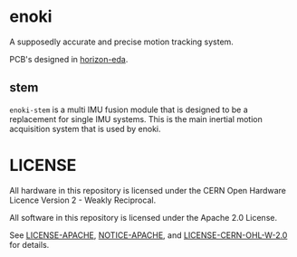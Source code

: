 # enoki

A supposedly accurate and precise motion tracking system.

PCB's designed in [horizon-eda](https://horizon-eda.org/).

## stem

`enoki-stem` is a multi IMU fusion module that is designed to be a replacement for single IMU systems. This is the main inertial motion acquisition system that is used by enoki.

# LICENSE

All hardware in this repository is licensed under the CERN Open Hardware Licence Version 2 - Weakly Reciprocal.

All software in this repository is licensed under the Apache 2.0 License.

See [LICENSE-APACHE](LICENSE-APACHE), [NOTICE-APACHE](NOTICE-APACHE), and [LICENSE-CERN-OHL-W-2.0](LICENSE-CERN-OHL-W-2.0) for details.
